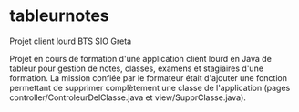 # tableurnotes
Projet client lourd BTS SIO Greta

Projet en cours de formation d'une application client lourd en Java de tableur pour gestion de notes, classes, examens et stagiaires d'une formation. La mission confiée par le formateur était d'ajouter une fonction permettant de supprimer complètement une classe de l'application (pages controller/ControleurDelClasse.java et view/SupprClasse.java).
